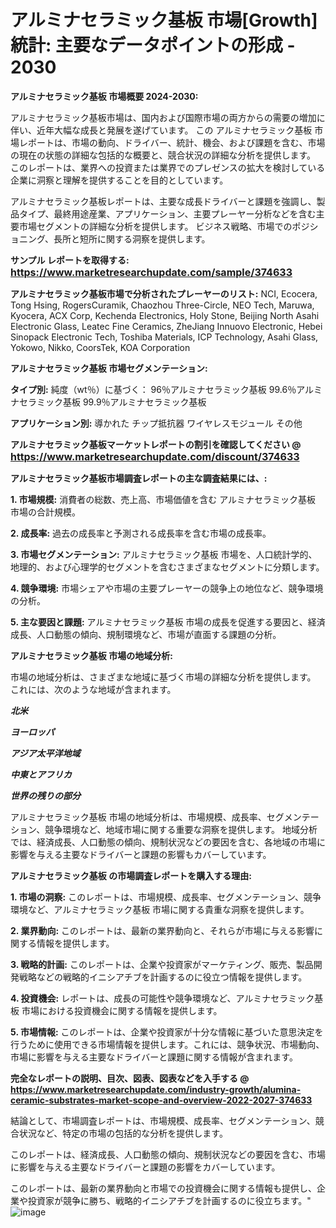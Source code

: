 # アルミナセラミック基板 市場[Growth]統計: 主要なデータポイントの形成 - 2030

<strong>アルミナセラミック基板 市場概要 2024-2030:</strong>

アルミナセラミック基板市場は、国内および国際市場の両方からの需要の増加に伴い、近年大幅な成長と発展を遂げています。 この アルミナセラミック基板 市場レポートは、市場の動向、ドライバー、統計、機会、および課題を含む、市場の現在の状態の詳細な包括的な概要と、競合状況の詳細な分析を提供します。 このレポートは、業界への投資または業界でのプレゼンスの拡大を検討している企業に洞察と理解を提供することを目的としています。

アルミナセラミック基板レポートは、主要な成長ドライバーと課題を強調し、製品タイプ、最終用途産業、アプリケーション、主要プレーヤー分析などを含む主要市場セグメントの詳細な分析を提供します。 ビジネス戦略、市場でのポジショニング、長所と短所に関する洞察を提供します。



<strong>サンプル レポートを取得する: <a href=https://www.marketresearchupdate.com/sample/374633><font size=3 color=#0000ff>https://www.marketresearchupdate.com/sample/374633</font></a></strong>



<strong>アルミナセラミック基板市場で分析されたプレーヤーのリスト:</strong>
NCI, Ecocera, Tong Hsing, RogersCuramik, Chaozhou Three-Circle, NEO Tech, Maruwa, Kyocera, ACX Corp, Kechenda Electronics, Holy Stone, Beijing North Asahi Electronic Glass, Leatec Fine Ceramics, ZheJiang Innuovo Electronic, Hebei Sinopack Electronic Tech, Toshiba Materials, ICP Technology, Asahi Glass, Yokowo, Nikko, CoorsTek, KOA Corporation



<strong>アルミナセラミック基板 市場セグメンテーション:</strong>



<strong>タイプ別:</strong>
純度（wt％）に基づく：
96％アルミナセラミック基板
99.6％アルミナセラミック基板
99.9％アルミナセラミック基板



<strong>アプリケーション別:</strong>
導かれた
チップ抵抗器
ワイヤレスモジュール
その他



<strong>アルミナセラミック基板マーケットレポートの割引を確認してください @ <a href=https://www.marketresearchupdate.com/discount/374633><font size=3 color=#0000ff>https://www.marketresearchupdate.com/discount/374633</font></a></strong>



<strong>アルミナセラミック基板市場調査レポートの主な調査結果には、:</strong>



<strong>1. 市場規模:</strong> 消費者の総数、売上高、市場価値を含む アルミナセラミック基板 市場の合計規模。



<strong>2. 成長率:</strong> 過去の成長率と予測される成長率を含む市場の成長率。



<strong>3. 市場セグメンテーション:</strong> アルミナセラミック基板 市場を、人口統計学的、地理的、および心理学的セグメントを含むさまざまなセグメントに分類します。



<strong>4. 競争環境:</strong> 市場シェアや市場の主要プレーヤーの競争上の地位など、競争環境の分析。



<strong>5. 主な要因と課題:</strong> アルミナセラミック基板 市場の成長を促進する要因と、経済成長、人口動態の傾向、規制環境など、市場が直面する課題の分析。



<strong>アルミナセラミック基板 市場の地域分析:</strong>

市場の地域分析は、さまざまな地域に基づく市場の詳細な分析を提供します。 これには、次のような地域が含まれます。

<em>

<strong>北米</strong></em>
<em>

<strong>ヨーロッパ</strong></em>
<em>

<strong>アジア太平洋地域</strong></em>
<em>

<strong>中東とアフリカ</strong></em>
<em>

<strong>世界の残りの部分</strong></em>

アルミナセラミック基板 市場の地域分析は、市場規模、成長率、セグメンテーション、競争環境など、地域市場に関する重要な洞察を提供します。 地域分析では、経済成長、人口動態の傾向、規制状況などの要因を含む、各地域の市場に影響を与える主要なドライバーと課題の影響もカバーしています。



<strong>アルミナセラミック基板 の市場調査レポートを購入する理由:</strong>



<strong>1. 市場の洞察:</strong> このレポートは、市場規模、成長率、セグメンテーション、競争環境など、アルミナセラミック基板 市場に関する貴重な洞察を提供します。



<strong>2. 業界動向:</strong> このレポートは、最新の業界動向と、それらが市場に与える影響に関する情報を提供します。



<strong>3. 戦略的計画:</strong> このレポートは、企業や投資家がマーケティング、販売、製品開発戦略などの戦略的イニシアチブを計画するのに役立つ情報を提供します。



<strong>4. 投資機会:</strong> レポートは、成長の可能性や競争環境など、アルミナセラミック基板 市場における投資機会に関する情報を提供します。



<strong>5. 市場情報:</strong> このレポートは、企業や投資家が十分な情報に基づいた意思決定を行うために使用できる市場情報を提供します。これには、競争状況、市場動向、市場に影響を与える主要なドライバーと課題に関する情報が含まれます。



<strong><b>完全なレポートの説明、目次、図表、図表などを入手する @ <a href=https://www.marketresearchupdate.com/industry-growth/alumina-ceramic-substrates-market-scope-and-overview-2022-2027-374633>https://www.marketresearchupdate.com/industry-growth/alumina-ceramic-substrates-market-scope-and-overview-2022-2027-374633</a></b></strong>

結論として、市場調査レポートは、市場規模、成長率、セグメンテーション、競合状況など、特定の市場の包括的な分析を提供します。

このレポートは、経済成長、人口動態の傾向、規制状況などの要因を含む、市場に影響を与える主要なドライバーと課題の影響をカバーしています。

このレポートは、最新の業界動向と市場での投資機会に関する情報も提供し、企業や投資家が競争に勝ち、戦略的イニシアチブを計画するのに役立ちます。"
![image](https://github.com/renukap7961/renukap7961/assets/163852544/919e4233-402b-4335-9465-2d610c585800)
